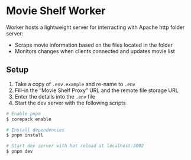 # Movie Shelf Worker

Worker hosts a lightweight server for interracting with Apache http folder server:

- Scraps movie information based on the files located in the folder
- Monitors changes when clients connected and updates movie list

## Setup

1. Take a copy of `.env.example` and re-name to `.env`
2. Fill-in the <q>Movie Shelf Proxy</q> URL and the remote file storage URL
3. Enter the details into the `.env` file
4. Start the dev server with the following scripts

``` bash
# Enable pnpm
$ corepack enable

# Install dependencies
$ pnpm install

# Start dev server with hot reload at localhost:3002
$ pnpm dev
```
